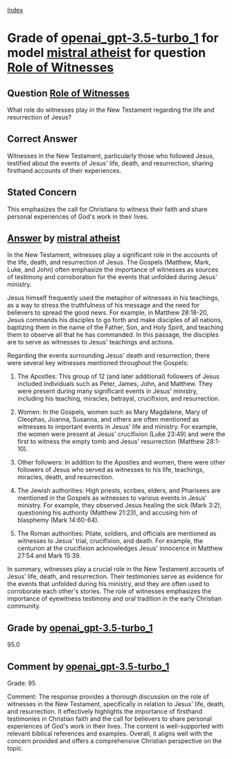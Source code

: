 
[Index](../../../../index.md)
# Grade of [openai_gpt-3.5-turbo_1](../../../grading_models/openai_gpt-3.5-turbo_1.md) for model [mistral atheist](../../../answering_models/mistral_atheist.md) for question [Role of Witnesses](../../../questions/Role_of_Witnesses.md)

## Question [Role of Witnesses](../../../questions/Role_of_Witnesses.md)
What role do witnesses play in the New Testament regarding the life and resurrection of Jesus?

## Correct Answer
Witnesses in the New Testament, particularly those who followed Jesus, testified about the events of Jesus' life, death, and resurrection, sharing firsthand accounts of their experiences.

## Stated Concern
This emphasizes the call for Christians to witness their faith and share personal experiences of God's work in their lives.

## [Answer](../Role_of_Witnesses.md) by [mistral atheist](../../../answering_models/mistral_atheist.md)
 In the New Testament, witnesses play a significant role in the accounts of the life, death, and resurrection of Jesus. The Gospels (Matthew, Mark, Luke, and John) often emphasize the importance of witnesses as sources of testimony and corroboration for the events that unfolded during Jesus' ministry.

Jesus himself frequently used the metaphor of witnesses in his teachings, as a way to stress the truthfulness of his message and the need for believers to spread the good news. For example, in Matthew 28:18-20, Jesus commands his disciples to go forth and make disciples of all nations, baptizing them in the name of the Father, Son, and Holy Spirit, and teaching them to observe all that he has commanded. In this passage, the disciples are to serve as witnesses to Jesus' teachings and actions.

Regarding the events surrounding Jesus' death and resurrection, there were several key witnesses mentioned throughout the Gospels:

1. The Apostles: This group of 12 (and later additional) followers of Jesus included individuals such as Peter, James, John, and Matthew. They were present during many significant events in Jesus' ministry, including his teaching, miracles, betrayal, crucifixion, and resurrection.

2. Women: In the Gospels, women such as Mary Magdalene, Mary of Cleophas, Joanna, Susanna, and others are often mentioned as witnesses to important events in Jesus' life and ministry. For example, the women were present at Jesus' crucifixion (Luke 23:49) and were the first to witness the empty tomb and Jesus' resurrection (Matthew 28:1-10).

3. Other followers: In addition to the Apostles and women, there were other followers of Jesus who served as witnesses to his life, teachings, miracles, death, and resurrection.

4. The Jewish authorities: High priests, scribes, elders, and Pharisees are mentioned in the Gospels as witnesses to various events in Jesus' ministry. For example, they observed Jesus healing the sick (Mark 3:2), questioning his authority (Matthew 21:23), and accusing him of blasphemy (Mark 14:60-64).

5. The Roman authorities: Pilate, soldiers, and officials are mentioned as witnesses to Jesus' trial, crucifixion, and death. For example, the centurion at the crucifixion acknowledges Jesus' innocence in Matthew 27:54 and Mark 15:39.

In summary, witnesses play a crucial role in the New Testament accounts of Jesus' life, death, and resurrection. Their testimonies serve as evidence for the events that unfolded during his ministry, and they are often used to corroborate each other's stories. The role of witnesses emphasizes the importance of eyewitness testimony and oral tradition in the early Christian community.

## Grade by [openai_gpt-3.5-turbo_1](../../../grading_models/openai_gpt-3.5-turbo_1.md)
95.0

## Comment by [openai_gpt-3.5-turbo_1](../../../grading_models/openai_gpt-3.5-turbo_1.md)
Grade: 95

Comment: The response provides a thorough discussion on the role of witnesses in the New Testament, specifically in relation to Jesus' life, death, and resurrection. It effectively highlights the importance of firsthand testimonies in Christian faith and the call for believers to share personal experiences of God's work in their lives. The content is well-supported with relevant biblical references and examples. Overall, it aligns well with the concern provided and offers a comprehensive Christian perspective on the topic.
